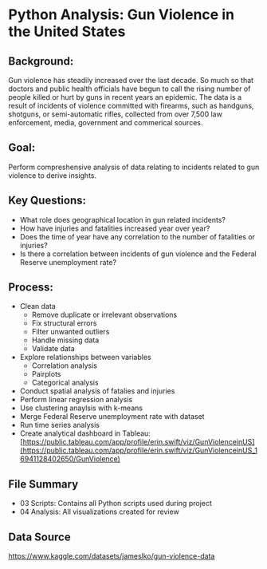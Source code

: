# Python Analysis: Gun Violence in the United States

## Background:
Gun violence has steadily increased over the last decade. So much so that doctors and public health officials have begun to call the rising number of people killed or hurt by guns in recent years an epidemic. The data is a result of incidents of violence committed with firearms, such as handguns, shotguns, or semi-automatic rifles, collected from over 7,500 law enforcement, media, government and commerical sources.
## Goal:
Perform compreshensive analysis of data relating to incidents related to gun violence to derive insights.
## Key Questions:
* What role does geographical location in gun related incidents?
* How have injuries and fatalities increased year over year?
* Does the time of year have any correlation to the number of fatalities or injuries?
* Is there a correlation between incidents of gun violence and the Federal Reserve unemployment rate?

## Process:
* Clean data
  - Remove duplicate or irrelevant observations
  - Fix structural errors
  - Filter unwanted outliers
  - Handle missing data
  - Validate data
* Explore relationships between variables
  - Correlation analysis
  - Pairplots
  - Categorical analysis
* Conduct spatial analysis of fatalies and injuries
* Perform linear regression analysis 
* Use clustering anaylsis with k-means
* Merge Federal Reserve unemployment rate with dataset
* Run time series analysis
* Create analytical dashboard in Tableau: [https://public.tableau.com/app/profile/erin.swift/viz/GunViolenceinUS](https://public.tableau.com/app/profile/erin.swift/viz/GunViolenceinUS_16941128402650/GunViolence)

## File Summary
* 03 Scripts: Contains all Python scripts used during project
* 04 Analysis: All visualizations created for review

## Data Source
https://www.kaggle.com/datasets/jameslko/gun-violence-data
